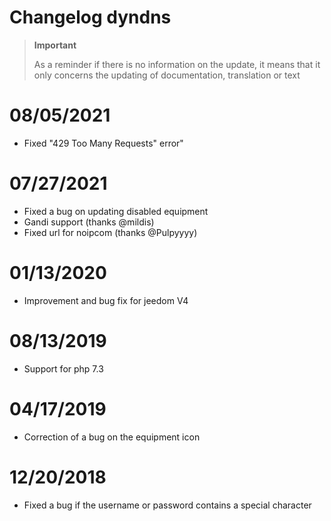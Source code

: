 # Changelog dyndns

>**Important**
>
>As a reminder if there is no information on the update, it means that it only concerns the updating of documentation, translation or text

# 08/05/2021

- Fixed "429 Too Many Requests" error"

# 07/27/2021

- Fixed a bug on updating disabled equipment
- Gandi support (thanks @mildis)
- Fixed url for noipcom (thanks @Pulpyyyy)

# 01/13/2020

- Improvement and bug fix for jeedom V4

# 08/13/2019

- Support for php 7.3

# 04/17/2019

- Correction of a bug on the equipment icon

# 12/20/2018

- Fixed a bug if the username or password contains a special character
